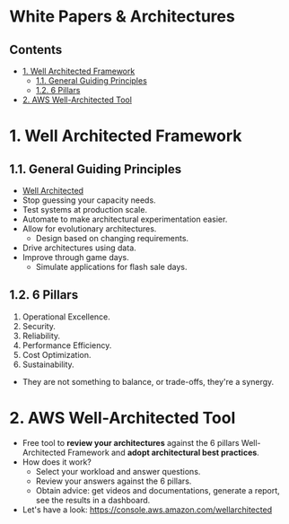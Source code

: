 # White Papers & Architectures <!-- omit in toc -->

## Contents <!-- omit in toc -->

- [1. Well Architected Framework](#1-well-architected-framework)
  - [1.1. General Guiding Principles](#11-general-guiding-principles)
  - [1.2. 6 Pillars](#12-6-pillars)
- [2. AWS Well-Architected Tool](#2-aws-well-architected-tool)

# 1. Well Architected Framework

## 1.1. General Guiding Principles

- [Well Architected](https://aws.amazon.com/architecture/well-architected)
- Stop guessing your capacity needs.
- Test systems at production scale.
- Automate to make architectural experimentation easier.
- Allow for evolutionary architectures.
  - Design based on changing requirements.
- Drive architectures using data.
- Improve through game days.
  - Simulate applications for flash sale days.

## 1.2. 6 Pillars

1. Operational Excellence.
2. Security.
3. Reliability.
4. Performance Efficiency.
5. Cost Optimization.
6. Sustainability.

- They are not something to balance, or trade-offs, they're a synergy.

# 2. AWS Well-Architected Tool

- Free tool to **review your architectures** against the 6 pillars Well-Architected Framework and **adopt architectural best practices**.
- How does it work?
  - Select your workload and answer questions.
  - Review your answers against the 6 pillars.
  - Obtain advice: get videos and documentations, generate a report, see the results in a dashboard.
- Let's have a look: https://console.aws.amazon.com/wellarchitected
